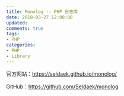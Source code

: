 ```yaml
---
title: Monolog -- PHP 日志库
date: 2018-03-27 12:00:00
updated:
comments: true
tags:
- PHP
categories:
- PHP
- Library
---
```


官方网站：https://seldaek.github.io/monolog/

GitHub：https://github.com/Seldaek/monolog

<!--more-->
